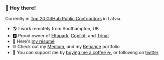 ### :wave: Hey there!

Currently in [Top 20 GitHub Public Contributors](https://github.com/gayanvoice/top-github-users/blob/main/markdown/public_contributions/latvia.md) in Latvia.

- 🌎 I work remotely from Southampton, UK
- 🅿️ Proud owner of [Elfapark](https://elfapark.com), [Copilot](https://copilotapp.dev), and [Trinat](https://trinat.lv)
- 📄 Here's [my résumé](https://linkedin.com/in/winniepukki)
- 🌐 Check out my [Medium](https://medium.com/@winniepukki), and my [Behance](https://www.behance.net/winniepukki) portfolio
- 🚀 You can support me by [buying me a coffee ☕](https://www.buymeacoffee.com/winniepukki), or following on [twitter](https://twitter.com/winniepukki)
